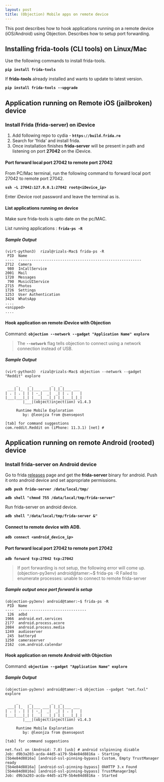 ```yaml
---
layout: post
title: (Objection) Mobile apps on remote device
---
```

This post describes how to hook applications running on a remote device (iOS/Android) using Objection. Describes how to setup port forwarding.

<!-- more -->

## Installing frida-tools (CLI tools) on Linux/Mac
Use the following commands to install frida-tools.

**```pip install frida-tools```**

If **frida-tools** already installed and wants to update to latest version.

**```pip install frida-tools --upgrade```**

## Application running on Remote iOS (jailbroken) device
### Install Frida (frida-server) on iDevice
1. Add following repo to cydia - **```https://build.frida.re```**
2. Search for 'frida' and install frida.
3. Once installation finishes **frida-server** will be present in path and listening on port **27042** on the iDevice.

#### Port forward local port 27042 to remote port 27042
From PC/Mac terminal, run the following command to forward local port 27042 to remote port 27042.

**```ssh -L 27042:127.0.0.1:27042 root@<iDevice_ip>```**

Enter iDevice root password and leave the terminal as is.

#### List applications running on device
Make sure frida-tools is upto date on the pc/MAC.

List running applications : **```frida-ps -R```**

##### Sample Output
```
(virt-python3)  rizal@rizals-Mac$ frida-ps -R
 PID  Name
----  --------------------------------------------------------
2712  Camera
 980  InCallService
2001  Mail
1720  Messages
 790  MusicUIService
2715  Photos
1726  Settings
1253  User Authentication
3424  WhatsApp
....
<snipped>
....
```

#### Hook application on remote iDevice with Objection
Command: **```objection --network --gadget "Application Name" explore```**
> The **```--network```** flag tells objection to connect using a network connection instead of USB.

##### Sample Output
```
(virt-python3)  rizal@rizals-Mac$ objection --network --gadget "Reddit" explore

     _     _         _   _
 ___| |_  |_|___ ___| |_|_|___ ___
| . | . | | | -_|  _|  _| | . |   |
|___|___|_| |___|___|_| |_|___|_|_|
        |___|(object)inject(ion) v1.4.3

     Runtime Mobile Exploration
        by: @leonjza from @sensepost

[tab] for command suggestions
com.reddit.Reddit on (iPhone: 11.3.1) [net] #
```

## Application running on remote Android (rooted) device
### Install frida-server on Android device
Go to frida [releases](https://github.com/frida/frida/releases) page and get the **frida-server** binary for android. Push it onto android device and set appropriate permissions.

**`adb push frida-server /data/local/tmp/ `**

**`adb shell "chmod 755 /data/local/tmp/frida-server"`**

Run frida-server on android device.

**`adb shell "/data/local/tmp/frida-server &"`**


#### Connect to remote device with ADB.

**`adb connect <android_device_ip>`**

#### Port forward local port 27042 to remote port 27042

**`adb forward tcp:27042 tcp:27042`**
>If port forwarding is not setup, the following error will come up.
(objection-py3env) android@tamer:~$ frida-ps -R 
Failed to enumerate processes: unable to connect to remote frida-server

##### Sample output once port forward is setup
```
(objection-py3env) android@tamer:~$ frida-ps -R 
 PID  Name
----  -------------------------------
 126  adbd
1966  android.ext.services
2177  android.process.acore
2084  android.process.media
1249  audioserver
 245  batteryd
1250  cameraserver
2162  com.android.calendar
```
#### Hook application on remote Android with Objection
Command: **`objection --gadget "Application Name" explore`**
##### Sample Output
```
(objection-py3env) android@tamer:~$ objection --gadget "net.fxxl" explore

     _     _         _   _
 ___| |_  |_|___ ___| |_|_|___ ___
| . | . | | | -_|  _|  _| | . |   |
|___|___|_| |___|___|_| |_|___|_|_|
        |___|(object)inject(ion) v1.4.3

     Runtime Mobile Exploration
        by: @leonjza from @sensepost

[tab] for command suggestions

net.fxxl on (Android: 7.0) [usb] # android sslpinning disable
Job: d9b3a203-acda-44d5-a179-5b4e84d8816a - Starting
[5b4e84d8816a] [android-ssl-pinning-bypass] Custom, Empty TrustManager ready
[5b4e84d8816a] [android-ssl-pinning-bypass] OkHTTP 3.x Found
[5b4e84d8816a] [android-ssl-pinning-bypass] TrustManagerImpl
Job: d9b3a203-acda-44d5-a179-5b4e84d8816a - Started
```
